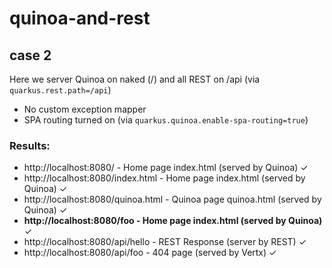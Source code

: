 # quinoa-and-rest

## case 2 

Here we server Quinoa on naked (/) and all REST on /api (via `quarkus.rest.path=/api`)
- No custom exception mapper
- SPA routing turned on (via `quarkus.quinoa.enable-spa-routing=true`)

### Results:

- http://localhost:8080/ - Home page index.html (served by Quinoa) &check;
- http://localhost:8080/index.html - Home page index.html (served by Quinoa) &check;
- http://localhost:8080/quinoa.html - Quinoa page quinoa.html (served by Quinoa) &check;
- **http://localhost:8080/foo - Home page index.html (served by Quinoa)** &check;
- http://localhost:8080/api/hello - REST Response (server by REST) &check;
- http://localhost:8080/api/foo - 404 page (served by Vertx) &check;